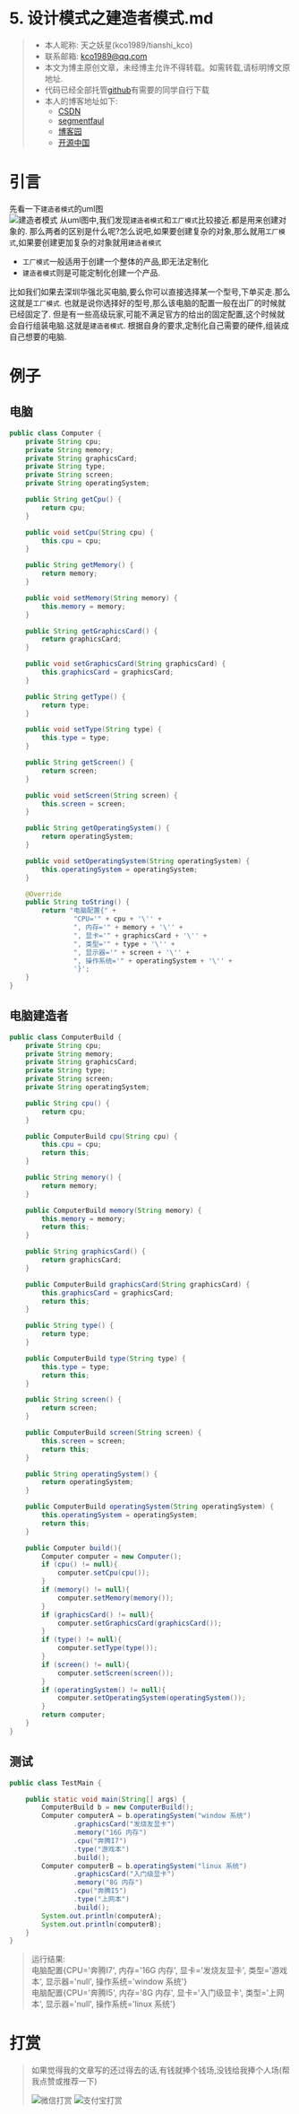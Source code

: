 # 5. 设计模式之建造者模式.md

> - 本人昵称: 天之妖星(kco1989/tianshi_kco)
> - 联系邮箱: <kco1989@qq.com>
> - 本文为博主原创文章，未经博主允许不得转载。如需转载,请标明博文原地址.
> - 代码已经全部托管[github](https://github.com/kco1989/examples)有需要的同学自行下载
> - 本人的博客地址如下:
>   - [CSDN](http://blog.csdn.net/tianshi_kco)
>   - [segmentfaul](https://segmentfault.com/u/kco1989)
>   - [博客园](http://www.cnblogs.com/k大co1989/)
>   - [开源中国](https://my.oschina.net/kco1989/blog)
>

# 引言
先看一下`建造者模式`的uml图 <br>
![建造者模式](建造者模式.png)
从uml图中,我们发现`建造者模式`和`工厂模式`比较接近.都是用来创建对象的.
那么两者的区别是什么呢?怎么说吧,如果要创建复杂的对象,那么就用`工厂模式`,如果要创建更加复杂的对象就用`建造者模式`
- `工厂模式`一般适用于创建一个整体的产品,即无法定制化
- `建造者模式`则是可能定制化创建一个产品.

比如我们如果去深圳华强北买电脑,要么你可以直接选择某一个型号,下单买走.那么这就是`工厂模式`.
也就是说你选择好的型号,那么该电脑的配置一般在出厂的时候就已经固定了.
但是有一些高级玩家,可能不满足官方的给出的固定配置,这个时候就会自行组装电脑.这就是`建造者模式`.
根据自身的要求,定制化自己需要的硬件,组装成自己想要的电脑.

# 例子


## 电脑

```java
public class Computer {
    private String cpu;
    private String memory;
    private String graphicsCard;
    private String type;
    private String screen;
    private String operatingSystem;

    public String getCpu() {
        return cpu;
    }

    public void setCpu(String cpu) {
        this.cpu = cpu;
    }

    public String getMemory() {
        return memory;
    }

    public void setMemory(String memory) {
        this.memory = memory;
    }

    public String getGraphicsCard() {
        return graphicsCard;
    }

    public void setGraphicsCard(String graphicsCard) {
        this.graphicsCard = graphicsCard;
    }

    public String getType() {
        return type;
    }

    public void setType(String type) {
        this.type = type;
    }

    public String getScreen() {
        return screen;
    }

    public void setScreen(String screen) {
        this.screen = screen;
    }

    public String getOperatingSystem() {
        return operatingSystem;
    }

    public void setOperatingSystem(String operatingSystem) {
        this.operatingSystem = operatingSystem;
    }

    @Override
    public String toString() {
        return "电脑配置{" +
                "CPU='" + cpu + '\'' +
                ", 内存='" + memory + '\'' +
                ", 显卡='" + graphicsCard + '\'' +
                ", 类型='" + type + '\'' +
                ", 显示器='" + screen + '\'' +
                ", 操作系统='" + operatingSystem + '\'' +
                '}';
    }
}
```

## 电脑建造者

```java
public class ComputerBuild {
    private String cpu;
    private String memory;
    private String graphicsCard;
    private String type;
    private String screen;
    private String operatingSystem;

    public String cpu() {
        return cpu;
    }

    public ComputerBuild cpu(String cpu) {
        this.cpu = cpu;
        return this;
    }

    public String memory() {
        return memory;
    }

    public ComputerBuild memory(String memory) {
        this.memory = memory;
        return this;
    }

    public String graphicsCard() {
        return graphicsCard;
    }

    public ComputerBuild graphicsCard(String graphicsCard) {
        this.graphicsCard = graphicsCard;
        return this;
    }

    public String type() {
        return type;
    }

    public ComputerBuild type(String type) {
        this.type = type;
        return this;
    }

    public String screen() {
        return screen;
    }

    public ComputerBuild screen(String screen) {
        this.screen = screen;
        return this;
    }

    public String operatingSystem() {
        return operatingSystem;
    }

    public ComputerBuild operatingSystem(String operatingSystem) {
        this.operatingSystem = operatingSystem;
        return this;
    }

    public Computer build(){
        Computer computer = new Computer();
        if (cpu() != null){
            computer.setCpu(cpu());
        }
        if (memory() != null){
            computer.setMemory(memory());
        }
        if (graphicsCard() != null){
            computer.setGraphicsCard(graphicsCard());
        }
        if (type() != null){
            computer.setType(type());
        }
        if (screen() != null){
            computer.setScreen(screen());
        }
        if (operatingSystem() != null){
            computer.setOperatingSystem(operatingSystem());
        }
        return computer;
    }
}
```

## 测试

```java
public class TestMain {

    public static void main(String[] args) {
        ComputerBuild b = new ComputerBuild();
        Computer computerA = b.operatingSystem("window 系统")
                .graphicsCard("发烧友显卡")
                .memory("16G 内存")
                .cpu("奔腾I7")
                .type("游戏本")
                .build();
        Computer computerB = b.operatingSystem("linux 系统")
                .graphicsCard("入门级显卡")
                .memory("8G 内存")
                .cpu("奔腾I5")
                .type("上网本")
                .build();
        System.out.println(computerA);
        System.out.println(computerB);
    }
}
```

> 运行结果:<br/>
> 电脑配置{CPU='奔腾I7', 内存='16G 内存', 显卡='发烧友显卡', 类型='游戏本', 显示器='null', 操作系统='window 系统'}<br/>
> 电脑配置{CPU='奔腾I5', 内存='8G 内存', 显卡='入门级显卡', 类型='上网本', 显示器='null', 操作系统='linux 系统'}<br/>

# 打赏
>如果觉得我的文章写的还过得去的话,有钱就捧个钱场,没钱给我捧个人场(帮我点赞或推荐一下)
>
>![微信打赏](http://img.blog.csdn.net/20170508085654037?watermark/2/text/aHR0cDovL2Jsb2cuY3Nkbi5uZXQvdGlhbnNoaV9rY28=/font/5a6L5L2T/fontsize/400/fill/I0JBQkFCMA==/dissolve/70/gravity/SouthEast)
>![支付宝打赏](http://img.blog.csdn.net/20170508085710334?watermark/2/text/aHR0cDovL2Jsb2cuY3Nkbi5uZXQvdGlhbnNoaV9rY28=/font/5a6L5L2T/fontsize/400/fill/I0JBQkFCMA==/dissolve/70/gravity/SouthEast)
